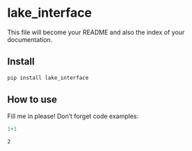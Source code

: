 # lake_interface

<!-- WARNING: THIS FILE WAS AUTOGENERATED! DO NOT EDIT! -->

This file will become your README and also the index of your
documentation.

## Install

``` sh
pip install lake_interface
```

## How to use

Fill me in please! Don’t forget code examples:

``` python
1+1
```

    2
